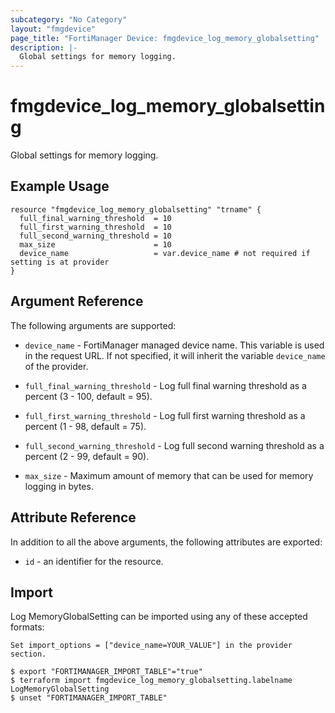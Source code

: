 ```yaml
---
subcategory: "No Category"
layout: "fmgdevice"
page_title: "FortiManager Device: fmgdevice_log_memory_globalsetting"
description: |-
  Global settings for memory logging.
---
```


# fmgdevice_log_memory_globalsetting
Global settings for memory logging.

## Example Usage

```hcl
resource "fmgdevice_log_memory_globalsetting" "trname" {
  full_final_warning_threshold  = 10
  full_first_warning_threshold  = 10
  full_second_warning_threshold = 10
  max_size                      = 10
  device_name                   = var.device_name # not required if setting is at provider
}
```

## Argument Reference


The following arguments are supported:

* `device_name` - FortiManager managed device name. This variable is used in the request URL. If not specified, it will inherit the variable `device_name` of the provider.

* `full_final_warning_threshold` - Log full final warning threshold as a percent (3 - 100, default = 95).
* `full_first_warning_threshold` - Log full first warning threshold as a percent (1 - 98, default = 75).
* `full_second_warning_threshold` - Log full second warning threshold as a percent (2 - 99, default = 90).
* `max_size` - Maximum amount of memory that can be used for memory logging in bytes.


## Attribute Reference

In addition to all the above arguments, the following attributes are exported:
* `id` - an identifier for the resource.

## Import

Log MemoryGlobalSetting can be imported using any of these accepted formats:
```
Set import_options = ["device_name=YOUR_VALUE"] in the provider section.

$ export "FORTIMANAGER_IMPORT_TABLE"="true"
$ terraform import fmgdevice_log_memory_globalsetting.labelname LogMemoryGlobalSetting
$ unset "FORTIMANAGER_IMPORT_TABLE"
```

